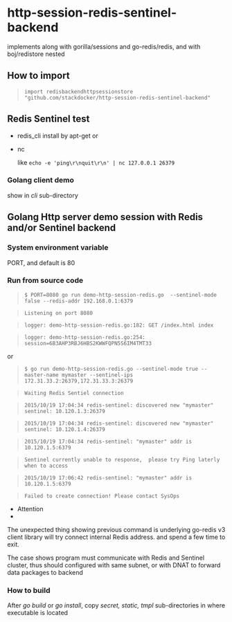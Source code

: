 # http-session-redis-sentinel-backend
implements along with gorilla/sessions and go-redis/redis, and with boj/redistore nested

## How to import

>`import redisbackendhttpsessionstore "github.com/stackdocker/http-session-redis-sentinel-backend"`

## Redis Sentinel test

* redis_cli
  install by apt-get or

* nc 

  like `echo -e 'ping\r\nquit\r\n' | nc 127.0.0.1 26379`
  
### Golang client demo

  show in _cli_ sub-directory

## Golang Http server demo session with Redis and/or Sentinel backend

### System environment variable
PORT, and default is 80

### Run from source code 
>`$ PORT=8080 go run demo-http-session-redis.go  --sentinel-mode false --redis-addr 192.168.0.1:6379`

>`Listening on port 8080`

>`logger: demo-http-session-redis.go:182: GET /index.html index`

>`logger: demo-http-session-redis.go:254: session=6B3AHP3RBJ6HBS2KWWFQPN5S6IM4TMT33`

or

>`$ go run demo-http-session-redis.go --sentinel-mode true --master-name mymaster --sentinel-ips 172.31.33.2:26379,172.31.33.3:26379`

>`Waiting Redis Sentiel connection`

>`2015/10/19 17:04:34 redis-sentinel: discovered new "mymaster" sentinel: 10.120.1.3:26379`

>`2015/10/19 17:04:34 redis-sentinel: discovered new "mymaster" sentinel: 10.120.1.4:26379`

>`2015/10/19 17:04:34 redis-sentinel: "mymaster" addr is 10.120.1.5:6379`

>`Sentinel currently unable to response,  please try Ping laterly when to access`

>`2015/10/19 17:06:42 redis-sentinel: "mymaster" addr is 10.120.1.5:6379`

>`Failed to create connection! Please contact SysOps`

* Attention
* 
The unexpected thing showing previous command is underlying go-redis v3 client library will try connect internal Redis address.
and spend a few time to exit.

The case shows program must communicate with Redis and Sentinel cluster, thus should configured with same subnet,
or with DNAT to forward data packages to backend

### How to build

After _go build_ or _go install_, copy _secret, static, tmpl_ sub-directories in where executable is located



